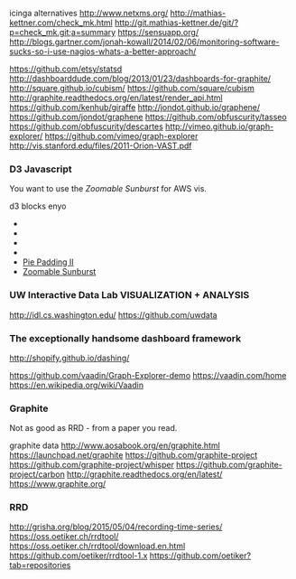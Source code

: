 
<!--
-->

icinga alternatives
http://www.netxms.org/
http://mathias-kettner.com/check_mk.html
http://git.mathias-kettner.de/git/?p=check_mk.git;a=summary
https://sensuapp.org/
http://blogs.gartner.com/jonah-kowall/2014/02/06/monitoring-software-sucks-so-i-use-nagios-whats-a-better-approach/


https://github.com/etsy/statsd
http://dashboarddude.com/blog/2013/01/23/dashboards-for-graphite/
http://square.github.io/cubism/
https://github.com/square/cubism
http://graphite.readthedocs.org/en/latest/render_api.html
https://github.com/kenhub/giraffe
http://jondot.github.io/graphene/
https://github.com/jondot/graphene
https://github.com/obfuscurity/tasseo
https://github.com/obfuscurity/descartes
http://vimeo.github.io/graph-explorer/
https://github.com/vimeo/graph-explorer
http://vis.stanford.edu/files/2011-Orion-VAST.pdf

### D3 Javascript

You want to use the *Zoomable Sunburst* for AWS vis.

d3 blocks
enyo
 * []( http://enyojs.com/ )
 * []( https://en.wikipedia.org/wiki/Enyo_(software) )
 * []( http://stackoverflow.com/questions/28128092/d3-js-changing-gridlines-and-blocks-to-be-evenly-spaced )
 * []( http://bl.ocks.org/mbostock )
 * [Pie Padding II]( http://bl.ocks.org/mbostock/31ec1817b2be2660c453 )
 * [Zoomable Sunburst]( http://bl.ocks.org/mbostock/4348373 )


### UW Interactive Data Lab  VISUALIZATION + ANALYSIS

http://idl.cs.washington.edu/
https://github.com/uwdata

### The exceptionally handsome dashboard framework

http://shopify.github.io/dashing/

https://github.com/vaadin/Graph-Explorer-demo
https://vaadin.com/home
https://en.wikipedia.org/wiki/Vaadin

### Graphite

Not as good as RRD - from a paper you read.

graphite data
http://www.aosabook.org/en/graphite.html
https://launchpad.net/graphite
https://github.com/graphite-project
https://github.com/graphite-project/whisper
https://github.com/graphite-project/carbon
http://graphite.readthedocs.org/en/latest/
https://www.graphite.org/

### RRD

http://grisha.org/blog/2015/05/04/recording-time-series/
https://oss.oetiker.ch/rrdtool/
https://oss.oetiker.ch/rrdtool/download.en.html
https://github.com/oetiker/rrdtool-1.x
https://github.com/oetiker?tab=repositories


<!-- vim: set autoindent expandtab sw=4 syntax=markdown: -->
